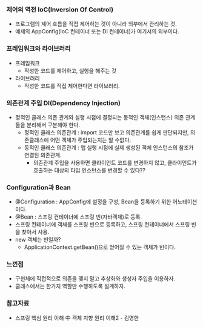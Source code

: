 ### 제어의 역전 IoC(Inversion Of Control)
- 프로그램의 제어 흐름을 직접 제어하는 것이 아니라 외부에서 관리하는 것.
- 예제의 AppConfig(IoC 컨테이너 또는 DI 컨테이너)가 여기서의 외부이다.

### 프레임워크와 라이브러리
- 프레임워크
    - 작성한 코드를 제어하고, 실행을 해주는 것
- 라이브러리
    - 작성한 코드를 직접 제어한다면 라이브러리.

### 의존관계 주입 DI(Dependency Injection)
- 정적인 클래스 의존 관계와 실행 시점에 결정되는 동적인 객체(인스턴스) 의존 관계 둘을 분리해서 구분해야 한다.
    - 정적인 클래스 의존관계 : import 코드만 보고 의존관계를 쉽게 판단되지만, 의존클래스에 어떤 객체가 주입되는지는 알 수없다.
    - 동적인 클래스 의존관계 : 앱 실행 시점에 실제 생성된 객체 인스턴스의 참조가 연결된 의존관계.
        - 의존관계 주입을 사용하면 클라이언트 코드를 변경하지 않고, 클라이언트가 호출하는 대상의 타입 인스턴스를 변경할 수 있다??

### Configuration과 Bean
- @Configuration : AppConfig에 설정을 구성, Bean을 등록하기 위한 어노테이션이다.
- @Bean : 스프링 컨테이너에 스프링 빈(자바객체)로 등록.
- 스프링 컨테이너에 객체를 스프링 빈으로 등록하고, 스프링 컨테이너에서 스프링 빈을 찾아서 사용.
- new 객체는 빈일까?
    - ApplicationContext.getBean()으로 얻어질 수 있는 객체가 빈이다.


### 느낀점
- 구현체에 직접적으로 의존을 맺지 말고 추상화와 생성자 주입을 이용하자.
- 클래스에서는 한가지 역할만 수행하도록 설계하자.

### 참고자료
- 스프링 핵심 원리 이해 中 객체 지향 원리 이해2 - 김영한
